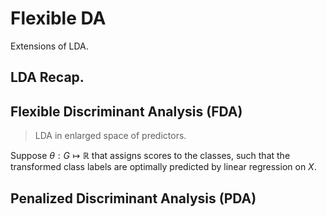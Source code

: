 # Flexible DA

Extensions of LDA.

## LDA Recap.

## Flexible Discriminant Analysis (FDA)

> LDA in enlarged space of predictors.

Suppose $\theta: G \mapsto \mathbb{R}$ that assigns scores to the classes, such that the transformed class labels are optimally predicted by linear regression on $X$.

## Penalized Discriminant Analysis (PDA)
